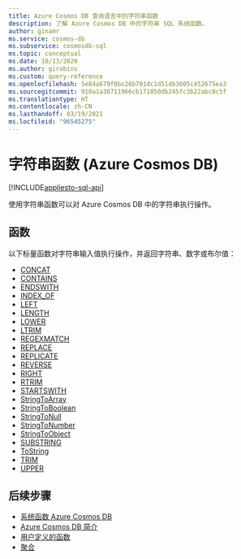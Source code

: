 ```yaml
---
title: Azure Cosmos DB 查询语言中的字符串函数
description: 了解 Azure Cosmos DB 中的字符串 SQL 系统函数。
author: ginamr
ms.service: cosmos-db
ms.subservice: cosmosdb-sql
ms.topic: conceptual
ms.date: 10/13/2020
ms.author: girobins
ms.custom: query-reference
ms.openlocfilehash: 5e84a679f0bc26b701dc1d51db3605c452675ea3
ms.sourcegitcommit: 910a1a38711966cb171050db245fc3b22abc8c5f
ms.translationtype: HT
ms.contentlocale: zh-CN
ms.lasthandoff: 03/19/2021
ms.locfileid: "96545275"
---
```

# <a name="string-functions-azure-cosmos-db"></a>字符串函数 (Azure Cosmos DB)
[!INCLUDE[appliesto-sql-api](includes/appliesto-sql-api.md)]

使用字符串函数可以对 Azure Cosmos DB 中的字符串执行操作。

## <a name="functions"></a>函数

以下标量函数对字符串输入值执行操作，并返回字符串、数字或布尔值：
  
* [CONCAT](sql-query-concat.md)
* [CONTAINS](sql-query-contains.md)
* [ENDSWITH](sql-query-endswith.md)
* [INDEX_OF](sql-query-index-of.md)
* [LEFT](sql-query-left.md)
* [LENGTH](sql-query-length.md)
* [LOWER](sql-query-lower.md)
* [LTRIM](sql-query-ltrim.md)
* [REGEXMATCH](sql-query-regexmatch.md)
* [REPLACE](sql-query-replace.md)
* [REPLICATE](sql-query-replicate.md)
* [REVERSE](sql-query-reverse.md)
* [RIGHT](sql-query-right.md)
* [RTRIM](sql-query-rtrim.md)
* [STARTSWITH](sql-query-startswith.md)
* [StringToArray](sql-query-stringtoarray.md)
* [StringToBoolean](sql-query-stringtoboolean.md)
* [StringToNull](sql-query-stringtonull.md)
* [StringToNumber](sql-query-stringtonumber.md)
* [StringToObject](sql-query-stringtoobject.md)
* [SUBSTRING](sql-query-substring.md)
* [ToString](sql-query-tostring.md)
* [TRIM](sql-query-trim.md)
* [UPPER](sql-query-upper.md)

## <a name="next-steps"></a>后续步骤

- [系统函数 Azure Cosmos DB](sql-query-system-functions.md)
- [Azure Cosmos DB 简介](introduction.md)
- [用户定义的函数](sql-query-udfs.md)
- [聚合](sql-query-aggregate-functions.md)
